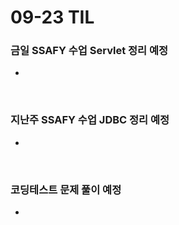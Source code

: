 # 09-23 TIL

### 금일 SSAFY 수업 Servlet 정리 예정
- 

<br>

### 지난주 SSAFY 수업 JDBC 정리 예정
- 

<br>

### 코딩테스트 문제 풀이 예정
- 